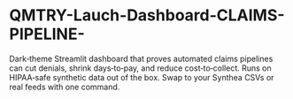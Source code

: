 # QMTRY-Lauch-Dashboard-CLAIMS-PIPELINE-
Dark‑theme Streamlit dashboard that proves automated claims pipelines can cut denials, shrink days‑to‑pay, and reduce cost‑to‑collect. Runs on HIPAA‑safe synthetic data out of the box. Swap to your Synthea CSVs or real feeds with one command.
